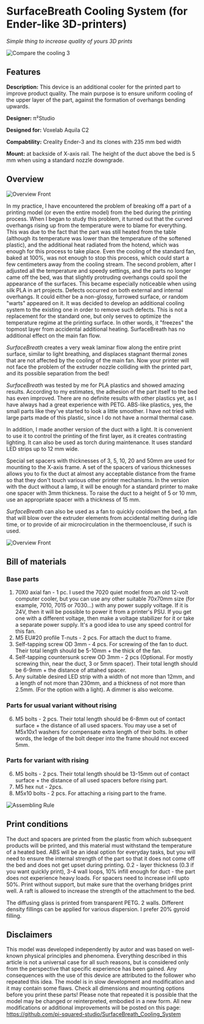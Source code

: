 # SurfaceBreath Cooling System (for Ender-like 3D-printers)
_Simple thing to increase quality of yours 3D prints_

![Compare the cooling 3](https://github.com/pi-squared-studio/SurfaceBreath_Cooling_System/blob/main/media/Compare3.png)

## Features

**Description:**	This device is an additional cooler for the printed part to improve product quality. The main purpose is to ensure uniform cooling of the upper layer of the part, against the formation of overhangs bending upwards.

**Designer:**  π²Studio

**Designed for:**	Voxelab Aquila C2

**Compabtility:**	Creality Ender-3 and its clones with 235 mm bed width

**Mount:**		at backside of X-axis rail. The height of the duct above the bed is 5 mm when using a standard nozzle downgrade.


## Overview

![Overview Front](https://github.com/pi-squared-studio/SurfaceBreath_Cooling_System/blob/main/media/Overview%200000.jpg)

In my practice, I have encountered the problem of breaking off a part of a printing model (or even the entire model) from the bed during the printing process. When I began to study this problem, it turned out that the curved overhangs rising up from the temperature were to blame for everything. This was due to the fact that the part was still heated from the table (although its temperature was lower than the temperature of the softened plastic), and the additional heat radiated from the hotend, which was enough for this process to take place. Even the cooling of the standard fan, baked at 100%, was not enough to stop this process, which could start a few centimeters away from the cooling stream.
The second problem, after I adjusted all the temperature and speedy settings, and the parts no longer came off the bed, was that slightly protruding overhangs could spoil the appearance of the surfaces. This became especially noticeable when using silk PLA in art projects. Defects occurred on both external and internal overhangs. It could either be a non-glossy, furrowed surface, or random "warts" appeared on it.
It was decided to develop an additional cooling system to the existing one in order to remove such defects. This is not a replacement for the standard one, but only serves to optimize the temperature regime at the printing surface. In other words, it "freezes" the topmost layer from accidental additional heating. SurfaceBreath has no additional effect on the main fan flow.

_SurfaceBreath_ creates a very weak laminar flow along the entire print surface, similar to light breathing, and displaces stagnant thermal zones that are not affected by the cooling of the main fan.
Now your printer will not face the problem of the extruder nozzle colliding with the printed part, and its possible separation from the bed!

_SurfaceBreath_ was tested by me for PLA plastics and showed amazing results. According to my estimates, the adhesion of the part itself to the bed has even improved.
There are no definite results with other plastics yet, as I have always had a great experience with PETG.
ABS-like plastics, yes, the small parts like they've started to look a little smoother. I have not tried with large parts made of this plastic, since I do not have a normal thermal case.

In addition, I made another version of the duct with a light. It is convenient to use it to control the printing of the first layer, as it creates contrasting lighting. It can also be used as torch during maintenance.
It uses standard LED strips up to 12 mm wide.

Special set spacers with thicknesses of 3, 5, 10, 20 and 50mm are used for mounting to the X-axis frame.
A set of the spacers of various thicknesses allows you to fix the duct at almost any acceptable distance from the frame so that they don't touch various other printer mechanisms. In the version with the duct without a lamp, it will be enough for a standard printer to make one spacer with 3mm thickness. To raise the duct to a height of 5 or 10 mm, use an appropriate spacer with a thickness of 15 mm.

_SurfaceBreath_ can also be used as a fan to quickly cooldown the bed, a fan that will blow over the extruder elements from accidental melting during idle time, or to provide of air microcirculation in the thermoenclouse, if such is used.

![Overview Front](https://github.com/pi-squared-studio/SurfaceBreath_Cooling_System/blob/main/media/Overview%201.jpg)

## Bill of materials

### Base parts
1. 70X0 axial fan - 1 pc. I used the 7020 quiet model from an old 12-volt computer cooler, but you can use any other suitable 70x70mm size (for example, 7010, 7015 or 7030...) with any power supply voltage. If it is 24V, then it will be possible to power it from a printer's PSU. If you get one with a different voltage, then make a voltage stabilizer for it or take a separate power supply. It's a good idea to use any speed control for this fan.
2. M5 EU#20 profile T-nuts - 2 pcs. For attach the duct to frame.
3. Self-tapping screw OD 3mm - 4 pcs. For screwing of the fan to duct. Their total length should be 5-10mm + the thick of the fan.
4. Self-tapping countersunk screw OD 3mm  - 2 pcs (Optional. For mostly screwing thin, near the duct, 3 or 5mm spacer). Their total length should be 6-9mm + the distance of attahed spacer.
5. Any suitable desired LED strip with a width of not more than 12mm, and a length of not more than 230mm, and a thickness of not more than 2.5mm. (For the option with a light). A dimmer is also welcome.

### Parts for usual variant without rising
6. M5 bolts - 2 pcs. Their total length should be 6-8mm out of contact surface + the distance of all used spacers. You may use a set of M5x10x1 washers for compensate extra length of their bolts. In other words, the ledge of the bolt deeper into the frame should not exceed 5mm.

### Parts for variant with rising
6. M5 bolts - 2 pcs. Their total length should be 13-15mm out of contact surface + the distance of all used spacers before rising part.
7. M5 hex nut - 2pcs.
8. M5x10 bolts - 2 pcs. For attaching a rising part to the frame.

![Assembling Rule](https://github.com/pi-squared-studio/SurfaceBreath_Cooling_System/blob/main/media/Assembling.jpg)


## Print conditions

The duct and spacers are printed from the plastic from which subsequent products will be printed, and this material must withstand the temperature of a heated bed. ABS will be an ideal option for everyday tasks, but you will need to ensure the internal strength of the part so that it does not come off the bed and does not get upset during printing.
0.2 - layer thickness (0.3 if you want quickly print), 3-4 wall loops, 10% infill enough for duct - the part does not experience heavy loads. For spacers need to increase infil upto 50%.
Print without support, but make sure that the overhang bridges print well.  A raft is allowed to increase the strength of the attachment to the bed.

The diffusing glass is printed from transparent PETG. 2 walls. Different density fillings can be applied for various dispersion. I prefer 20% gyroid filling.


## Disclaimers

This model was developed independently by autor and was based on well-known physical principles and phenomena.
Everything described in this article is not a universal case for all such reasons, but is considered only from the perspective that specific experience has been gained.
Any consequences with the use of this device are attributed to the follower who repeated this idea.
The model is in slow development and modification and it may contain some flaws. 
Check all dimensions and mounting options before you print these parts!
Please note that repeated it is possible that the model may be changed or reinterpreted, embodied in a new form.
All new modifications or additional improvements will be posted on this page: https://github.com/pi-squared-studio/SurfaceBreath_Cooling_System
